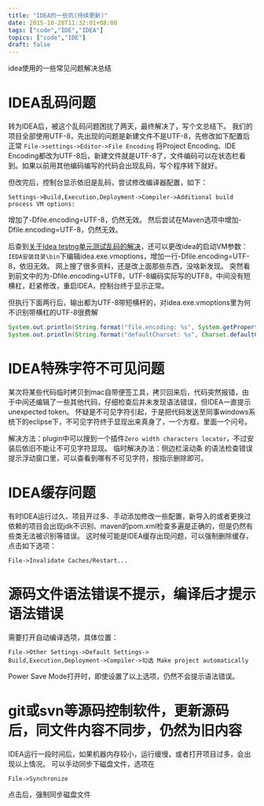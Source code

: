```yaml
---
title: "IDEA的一些坑(持续更新)"
date: 2015-10-28T11:32:01+08:00
tags: ["code","IDE","IDEA"]
topics: ["code","IDE"]
draft: false
---
```


idea使用的一些常见问题解决总结

<!--more-->

# IDEA乱码问题       
转为IDEA后，被这个乱码问题困扰了两天，最终解决了，写个文总结下。
我们的项目全部使用UTF-8，先出现的问题是新建文件不是UTF-8，先修改如下配置后正常
`File->settings->Editor->File Encoding`
将Project Encoding、IDE Encoding都改为UTF-8后，新建文件就是UTF-8了，文件编码可以在状态栏看到。如果以前用其他编码编写的代码会出现乱码，写个程序转下就好。

但改完后，控制台显示依旧是乱码，尝试修改编译器配置，如下：
```
Settings->Build,Execution,Deployment->Compiler->Additional build process VM options:
```
增加了-Dfile.encoding=UTF-8，仍然无效。
然后尝试在Maven选项中增加-Dfile.encoding=UTF-8，仍然无效。

后查到[关于Idea testng单元测试乱码的解决](http://www.iteye.com/topic/1131087)，还可以更改idea的启动VM参数：
`IEDA安装目录\bin`下编辑idea.exe.vmoptions，增加一行-Dfile.encoding=UTF-8，依旧无效。
网上搜了很多资料，还是改上面那些东西，没啥新发现。
突然看到前文中的为-Dfile.encoding=UTF8，UTF-8编码实际写的UTF8，中间没有短横杠，赶紧修改，重启IDEA，控制台终于显示正常。

但执行下面两行后，输出都为UTF-8带短横杆的，对idea.exe.vmoptions里为何不识别带横杠的UTF-8很费解
```java
System.out.println(String.format("file.encoding: %s", System.getProperty("file.encoding")));
System.out.println(String.format("defaultCharset: %s", Charset.defaultCharset().name()));
```

# IDEA特殊字符不可见问题          
某次将某些代码临时拷贝到mac自带便签工具，拷贝回来后，代码突然报错，由于中间还编辑了一些其他代码，仔细检查后并未发现语法错误，但IDEA一直提示unexpected token。
怀疑是不可见字符引起，于是把代码发送至同事windows系统下的eclipse下，不可见字符终于显现出来真身了，一个方框，里面一个问号。

解决方法：plugin中可以搜到一个插件`Zero width characters locator`，不过安装后依旧不能让不可见字符显现。
临时解决办法：侧边栏滚动条 的语法检查错误提示浮动窗口里，可以查看到哪有不可见字符，按指示删除即可。

# IDEA缓存问题       
有时IDEA运行过久、项目开过多、手动添加修改一些配置，新导入的或者更换过依赖的项目会出现jdk不识别、maven的pom.xml检查多遍是正确的，但是仍然有些类无法被识别等错误。
这时候可能是IDEA缓存出现问题，可以强制删除缓存，点击如下选项：
```
File->Invalidate Caches/Restart...
```

# 源码文件语法错误不提示，编译后才提示语法错误      
需要打开自动编译选项，具体位置：
```
File->Other Settings->Default Settings->
Build,Execution,Deployment->Compiler->勾选 Make project automatically
```

Power Save Mode打开时，即使设置了以上选项，仍然不会提示语法错误。

# git或svn等源码控制软件，更新源码后，同文件内容不同步，仍然为旧内容           
IDEA运行一段时间后，如果机器内存较小，运行缓慢，或者打开项目过多，会出现以上情况。
可以手动同步下磁盘文件，选项在
```
File->Synchronize
```
点击后，强制同步磁盘文件


